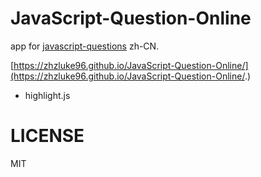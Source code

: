 # JavaScript-Question-Online
app for [javascript-questions](https://github.com/lydiahallie/javascript-questions) zh-CN.

[https://zhzluke96.github.io/JavaScript-Question-Online/](https://zhzluke96.github.io/JavaScript-Question-Online/.)

- highlight.js

# LICENSE
MIT
